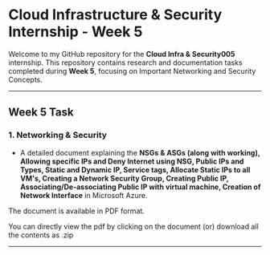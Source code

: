 # Cloud Infrastructure & Security Internship - Week 5

Welcome to my GitHub repository for the **Cloud Infra & Security005** internship. This repository contains research and documentation tasks completed during **Week 5**, focusing on Important Networking and Security Concepts.

---

## Week 5 Task

### 1. Networking & Security
- A detailed document explaining the **NSGs & ASGs (along with working), Allowing specific IPs and Deny Internet using NSG, Public IPs and Types, Static and Dynamic IP, Service tags, Allocate Static IPs to all VM's, Creating a Network Security Group, Creating Public IP, Associating/De-associating Public IP with virtual machine, Creation of Network Interface** in Microsoft Azure.



The document is available in PDF format.

You can directly view the pdf by clicking on the document (or) download all the contents as .zip

---
